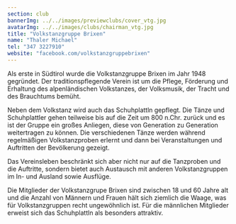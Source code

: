 ```yaml
---
section: club
bannerImg: ../../images/previewclubs/cover_vtg.jpg
avatarImg: ../../images/clubs/chairman_vtg.jpg
title: "Volkstanzgruppe Brixen"
name: "Thaler Michael"
tel: "347 3227910"
website: "facebook.com/volkstanzgruppebrixen"
---
```


Als erste in Südtirol wurde die Volkstanzgruppe Brixen im Jahr 1948 gegründet. Der traditionspflegende Verein ist um die Pflege, Förderung und Erhaltung des alpenländischen Volkstanzes, der Volksmusik, der Tracht und des Brauchtums bemüht.

Neben dem Volkstanz wird auch das Schuhplattln gepflegt. Die Tänze und Schuhplattler gehen teilweise bis auf die Zeit um 800 n.Chr. zurück und es ist der Gruppe ein großes Anliegen, diese von Generation zu Generation weitertragen zu können. Die verschiedenen Tänze werden während regelmäßigen Volkstanzproben erlernt und dann bei Veranstaltungen und Auftritten der Bevölkerung gezeigt.

 

Das Vereinsleben beschränkt sich aber nicht nur auf die Tanzproben und die Auftritte, sondern bietet auch Austausch mit anderen Volkstanzgruppen im In- und Ausland sowie Ausflüge.

Die Mitglieder der Volkstanzgrupe Brixen sind zwischen 18 und 60 Jahre alt und die Anzahl von Männern und Frauen hält sich ziemlich die Waage, was für Volkstanzgruppen recht ungewöhnlich ist. Für die männlichen Mitglieder erweist sich das Schuhplattln als besonders attraktiv.